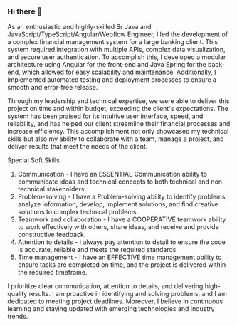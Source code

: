 ### Hi there 👋

As an enthusiastic and highly-skilled Sr Java and JavaScript/TypeScript/Angular/Webflow Engineer, I led the development of a complex financial management system for a large banking client. This system required integration with multiple APIs, complex data visualization, and secure user authentication. To accomplish this, I developed a modular architecture using Angular for the front-end and Java Spring for the back-end, which allowed for easy scalability and maintenance. Additionally, I implemented automated testing and deployment processes to ensure a smooth and error-free release.

Through my leadership and technical expertise, we were able to deliver this project on time and within budget, exceeding the client's expectations. The system has been praised for its intuitive user interface, speed, and reliability, and has helped our client streamline their financial processes and increase efficiency. This accomplishment not only showcased my technical skills but also my ability to collaborate with a team, manage a project, and deliver results that meet the needs of the client.

Special Soft Skills
1. Communication - I have an ESSENTIAL Communication ability to communicate ideas and technical concepts to both technical and non-technical stakeholders.
2. Problem-solving - I have a Problem-solving ability to identify problems, analyze information, develop, implement solutions, and find creative solutions to complex technical problems.
3. Teamwork and collaboration - I have a COOPERATIVE teamwork ability to work effectively with others, share ideas, and receive and provide constructive feedback.
4. Attention to details - I always pay attention to detail to ensure the code is accurate, reliable and meets the required standards.
5. Time management - I have an EFFECTIVE time management ability to ensure tasks are completed on time, and the project is delivered within the required timeframe.

I prioritize clear communication, attention to details, and delivering high-quality results. I am proactive in identifying and solving problems, and I am dedicated to meeting project deadlines. Moreover, I believe in continuous learning and staying updated with emerging technologies and industry trends.

<!--
**theodoregeorge/theodoregeorge** is a ✨ _special_ ✨ repository because its `README.md` (this file) appears on your GitHub profile.

Here are some ideas to get you started:

- 🔭 I’m currently working on ...
- 🌱 I’m currently learning ...
- 👯 I’m looking to collaborate on ...
- 🤔 I’m looking for help with ...
- 💬 Ask me about ...
- 📫 How to reach me: ...
- 😄 Pronouns: ...
- ⚡ Fun fact: ...
-->

